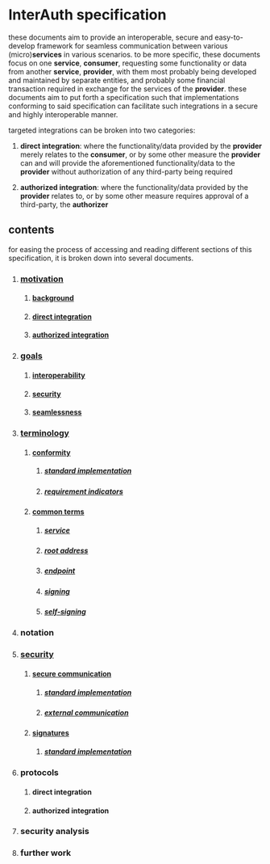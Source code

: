 # InterAuth specification

these documents aim to provide an interoperable, secure and easy-to-develop framework for seamless communication between various (micro)**services** in various scenarios. to be more specific, these documents focus on one **service**, **consumer**, requesting some functionality or data from another **service**, **provider**, with them most probably being developed and maintained by separate entities, and probably some financial transaction required in exchange for the services of the **provider**. these documents aim to put forth a specification such that implementations conforming to said specification can facilitate such integrations in a secure and highly interoperable manner.

targeted integrations can be broken into two categories:

1. **direct integration**: where the functionality/data provided by the **provider** merely relates to the **consumer**, or by some other measure the **provider** can and will provide the aforementioned functionality/data to the **provider** without authorization of any third-party being required

1. **authorized integration**: where the functionality/data provided by the **provider** relates to, or by some other measure requires approval of a third-party, the **authorizer**

## contents

for easing the process of accessing and reading different sections of this specification, it is broken down into several documents.


1. ### [motivation](MOTIVATION.md)
    1. #### [background](MOTIVATION.md#background)
    1. #### [direct integration](MOTIVATION.md#direct-integration)
    1. #### [authorized integration](MOTIVATION.md#authorized-integration)
1. ### [goals](GOALS.md)
    1. #### [interoperability](GOALS.md#interoperability)
    1. #### [security](GOALS.md#security)
    1. #### [seamlessness](GOALS.md#seamlessness)
1. ### [terminology](TERMINOLOGY.md)
    1. #### [conformity](TERMINOLOGY.md#conformity)
        1. ##### [standard implementation](TERMINOLOGY.md#standard-implementation)
        1. ##### [requirement indicators](TERMINOLOGY.md#requirement-indicators)
    1. #### [common terms](TERMINOLOGY.md#common-terms)
        1. ##### [service](TERMINOLOGY.md#service)
        1. ##### [root address](TERMINOLOGY.md#root-address)
        1. ##### [endpoint](TERMINOLOGY.md#endpoint)
        1. ##### [signing](TERMINOLOGY.md#signing)
        1. ##### [self-signing](TERMINOLOGY.md#self-signing)
1. ### notation
1. ### [security](SECURITY.md)
    1. #### [secure communication](SECURITY.md#secure-communication-channel)
        1. ##### [standard implementation](SECURITY.md#standard-implementation)
        1. ##### [external communication](SECURITY.md#external-communication)
    1. #### [signatures](SECURITY.md#signatures)
        1. ##### [standard implementation](SECURITY.md#standard-implementation-1)
1. ### protocols
    1. #### direct integration
    1. #### authorized integration
1. ### security analysis
1. ### further work
